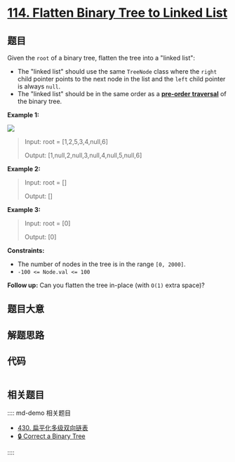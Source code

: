 # [114. Flatten Binary Tree to Linked List](https://leetcode.com/problems/flatten-binary-tree-to-linked-list)

## 题目

Given the `root` of a binary tree, flatten the tree into a "linked list":

  * The "linked list" should use the same `TreeNode` class where the `right` child pointer points to the next node in the list and the `left` child pointer is always `null`.
  * The "linked list" should be in the same order as a [**pre-order** **traversal**](https://en.wikipedia.org/wiki/Tree_traversal#Pre-order,_NLR) of the binary tree.



**Example 1:**

![](https://assets.leetcode.com/uploads/2021/01/14/flaten.jpg)

> Input: root = [1,2,5,3,4,null,6]
> 
> Output: [1,null,2,null,3,null,4,null,5,null,6]

**Example 2:**

> Input: root = []
> 
> Output: []

**Example 3:**

> Input: root = [0]
> 
> Output: [0]

**Constraints:**

  * The number of nodes in the tree is in the range `[0, 2000]`.
  * `-100 <= Node.val <= 100`



**Follow up:** Can you flatten the tree in-place (with `O(1)` extra space)?


## 题目大意

## 解题思路

## 代码

```javascript

```

## 相关题目

:::: md-demo 相关题目
- [430. 扁平化多级双向链表](https://leetcode.com/problems/flatten-a-multilevel-doubly-linked-list)
- [🔒 Correct a Binary Tree](https://leetcode.com/problems/correct-a-binary-tree)

::::
